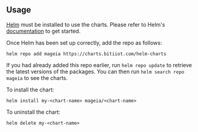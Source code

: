 ## Usage

[Helm](https://helm.sh) must be installed to use the charts.  Please refer to
Helm's [documentation](https://helm.sh/docs) to get started.

Once Helm has been set up correctly, add the repo as follows:

    helm repo add mageia https://charts.bitiiot.com/helm-charts

If you had already added this repo earlier, run `helm repo update` to retrieve
the latest versions of the packages.  You can then run `helm search repo mageia` to see the charts.

To install the <chart-name> chart:

    helm install my-<chart-name> mageia/<chart-name>

To uninstall the chart:

    helm delete my-<chart-name>
